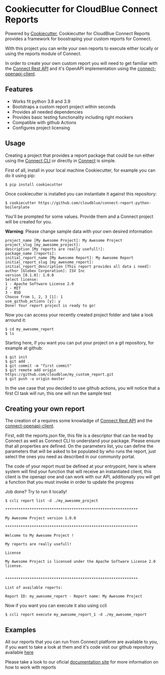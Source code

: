 # Cookiecutter for CloudBlue Connect Reports  
  
Powered by [Cookiecutter](https://github.com/cookiecutter/cookiecutter), Cookiecutter for CloudBlue Connect Reports provides a framework for boostraping your custom reports for Connect.

With this project you can write your own reports to execute either locally or using the reports module of Connect.

In order to create your own custom report you will need to get familiar with the [Connect Rest API](https://connect.cloudblue.com/community/api/) and it's OpenAPI implementation using the [connect-openapi-client](https://github.com/cloudblue/connect-python-openapi-client).

## Features

* Works fit python 3.8 and 3.9
* Bootstraps a custom report project within seconds
* Provides all needed dependencies
* Provides basic testing functionality including right mockers
* Compatible with github Actions
* Configures project licensing

## Usage

Creating a project that provides a report package that could be run either using the [Connect CLI](https://github.com/cloudblue/connect-cli) or directly in [Connect](https://connect.cloudblue.com) is simple.

First of all, install in your local machine Cookiecutter, for example you can do it using pip:

	$ pip install cookiecutter

Once cookiecutter is installed you can instantiate it against this repository:

	$ cookiecutter https://github.com/cloudblue/connect-report-python-boilerplate 
 
 You'll be prompted for some values. Provide them and a Connect project will be created for you.

**Warning**: Please change sample data with your own desired information

	project_name [My Awesome Project]: My Awesome Project
	project_slug [my_awesome_project]:
	description [My reports are really usefull!]:
	package_name [reports]:
	initial_report_name [My Awesome Report]: My Awesome Report
	initial_report_slug [my_awesome_report]:
	initial_report_description [This report provides all data i need]:
	author [Globex Corporation]: ISV Inc
	version [0.1.0]: 1.0.0
	Select license:
	1 - Apache Software License 2.0
	2 - MIT
	3 - BSD
	Choose from 1, 2, 3 [1]: 1
	use_github_actions [y]: y
	Done! Your report project is ready to go!

Now you can access your recently created project folder and take a look arround it:

	$ cd my_awesome_report
	$ ls

Starting here, if you want you can put your project on a git repository, for example at github:

	$ git init
	$ git add .
	$ git commit -m "first commit"
	$ git remote add origin https://github.com/cloudblue/my_custom_report.git
	$ git push -u origin master

In the use case that you decided to use github actions, you will notice that a first CI task will run, this one will run the sample test

## Creating your own report

The creation of a requires some knowladge of [Connect Rest API](https://connect.cloudblue.com/community/api/) and the [connect-openapi-client](https://github.com/cloudblue/connect-python-openapi-client). 

First, edit the reports.json file, this file is a descriptor that can be read by Connect as well as Connect CLI to understand your package. Please ensure that all properties are defined. On the parameters list, you can define the parameters that will be asked to be populated by who runs the report, just select the ones you need as described in our community portal.

The code of your report must be defined at your entrypoint, here is where system will find your function that will receive an instantiated client, this client is the openapi one and can work with our API, additionally you will get a function that you must invoke in order to update the progress

Job done? Try to run it locally!

	$ ccli report list -d ./my_awesome_project

	************************************************************

	My Awesome Project version 1.0.0

	************************************************************

	Welcome to My Awesome Project !

	My reports are really usefull!

	License

	My Awesome Project is licensed under the Apache Software License 2.0 license.


	************************************************************

	List of available reports:

	Report ID: my_awesome_report - Report name: My Awesome Project

Now if you want you can execute it also using ccli

	$ ccli report execute my_awesome_report_1 -d ./my_awesome_report

## Examples

All our reports that you can run from Connect platform are available to you, if you want to take a look at them and it's code visit our github repository available [here](https://github.com/cloudblue/connect-reports)

Please take a look to our oficial [documentation site](https://connect.cloudblue.com) for more information on how to work with reports
